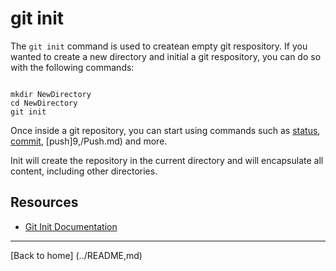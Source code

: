 # git init

The `git init` command is used to createan empty git respository. 
If you wanted to create a new directory and initial a git respository, you can do so with the following commands: 
```

mkdir NewDirectory
cd NewDirectory 
git init
```
Once inside a git repository, you can start using commands such as
[status](./Status.md),
[commit](./Commit.md),
[push]9,/Push.md)
and more.

Init will create the repository in the current directory and will encapsulate all content, including other directories. 
## Resources 

- [Git Init Documentation](https://git-scm.com/docs/git-init)

---

[Back to home] (../README,md)